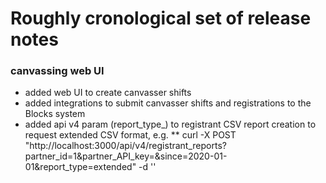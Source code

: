 # Roughly cronological set of release notes

### canvassing web UI

* added web UI to create canvasser shifts
* added integrations to submit canvasser shifts and registrations to the Blocks system
* added api v4 param (report_type_) to registrant CSV report creation to request extended CSV format, e.g.
** curl -X POST "http://localhost:3000/api/v4/registrant_reports?partner_id=1&partner_API_key=<apikey>&since=2020-01-01&report_type=extended" -d ''